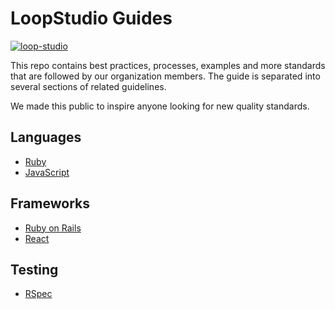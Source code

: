 # LoopStudio Guides

[![loop-studio][logo]][website]

[logo]: https://loopstud.io/wp-content/uploads/2019/05/logoblack.png
[website]: https://loopstudio.dev

This repo contains best practices, processes, examples and more standards that are followed by our organization members. The guide is separated into several sections of related guidelines.

We made this public to inspire anyone looking for new quality standards.

## Languages
* [Ruby](./ruby)
* [JavaScript](./javascript)

## Frameworks
* [Ruby on Rails](./ruby/rails)
* [React](./javascript/react)

## Testing
* [RSpec](./ruby/rspec)
